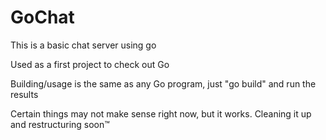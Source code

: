 # GoChat

This is a basic chat server using go

Used as a first project to check out Go

Building/usage is the same as any Go program, just "go build" and run the results

Certain things may not make sense right now, but it works. Cleaning it up and restructuring soon™
